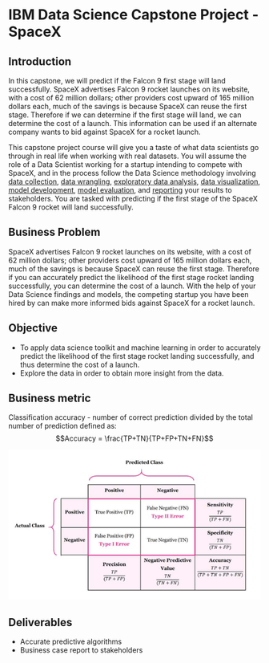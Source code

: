 # IBM Data Science Capstone Project - SpaceX

## Introduction

In this capstone, we will predict if the Falcon 9 first stage will land successfully. SpaceX advertises Falcon 9 rocket launches on its website, with a cost of 62 million dollars; other providers cost upward of 165 million dollars each, much of the savings is because SpaceX can reuse the first stage. Therefore if we can determine if the first stage will land, we can determine the cost of a launch. This information can be used if an alternate company wants to bid against SpaceX for a rocket launch. 

This capstone project course will give you a taste of what data scientists go through in real life when working with real datasets. You will assume the role of a Data Scientist working for a startup intending to compete with SpaceX, and in the process follow the Data Science methodology involving [data collection](https://github.com/NizarEkoF/DataScienceProject/blob/ffe0e65989aa4bc166ad2762f624a511a154337a/Data%20Collection%20API.ipynb), [data wrangling](https://github.com/NizarEkoF/DataScienceProject/blob/ffe0e65989aa4bc166ad2762f624a511a154337a/Data%20Wrangling.ipynb), [exploratory data analysis](https://github.com/NizarEkoF/DataScienceProject/blob/ffe0e65989aa4bc166ad2762f624a511a154337a/EDA%20with%20SQL.ipynb), [data visualization](https://github.com/NizarEkoF/DataScienceProject/blob/ffe0e65989aa4bc166ad2762f624a511a154337a/EDA%20with%20Data%20Visualization.ipynb), [model development](https://github.com/NizarEkoF/DataScienceProject/blob/ffe0e65989aa4bc166ad2762f624a511a154337a/Machine%20Learning%20Prediction.ipynb), [model evaluation](https://github.com/NizarEkoF/DataScienceProject/blob/ffe0e65989aa4bc166ad2762f624a511a154337a/Machine%20Learning%20Prediction.ipynb), and [reporting](https://github.com/NizarEkoF/DataScienceProject/blob/ffe0e65989aa4bc166ad2762f624a511a154337a/IBM-DS-Capstone-Presentation.pdf) your results to stakeholders. You are tasked with predicting if the first stage of the SpaceX Falcon 9 rocket will land successfully. 

## Business Problem
SpaceX advertises Falcon 9 rocket launches on its website, with a cost of 62 million dollars; other providers cost upward of 165 million dollars each, much of the savings is because SpaceX can reuse the first stage. Therefore if you can accurately predict the likelihood of the first stage rocket landing successfully, you can determine the cost of a launch. With the help of your Data Science findings and models, the competing startup you have been hired by can make more informed bids against SpaceX for a rocket launch. 

## Objective
- To apply data science toolkit and machine learning in order to accurately predict the likelihood of the first stage rocket landing successfully, and thus determine the cost of a launch.
- Explore the data in order to obtain more insight from the data.

## Business metric
Classification accuracy - number of correct prediction divided by the total number of prediction defined as:
$$Accuracy = \frac{TP+TN}{TP+FP+TN+FN}$$

![Confusion matrix](https://github.com/NizarEkoF/DataScienceProject/blob/ffe0e65989aa4bc166ad2762f624a511a154337a/Plots/Confusion%20matrix.PNG)

## Deliverables
- Accurate predictive algorithms
- Business case report to stakeholders


